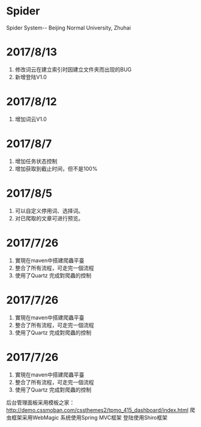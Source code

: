 # Spider
Spider System-- Beijing Normal University, Zhuhai

# 2017/8/13
1. 修改词云在建立索引时因建立文件夹而出现的BUG
2. 新增登陆V1.0

# 2017/8/12
1. 增加词云V1.0

# 2017/8/7
1. 增加任务状态控制
2. 增加获取到截止时间，但不是100%

# 2017/8/5
1. 可以自定义停用词、选择词。
2. 对已爬取的文章可进行预览。

# 2017/7/26
1. 實現在maven中搭建爬蟲平臺
2. 整合了所有流程，可走完一個流程
3. 使用了Quartz 完成對爬蟲的控制

# 2017/7/26
1. 實現在maven中搭建爬蟲平臺
2. 整合了所有流程，可走完一個流程
3. 使用了Quartz 完成對爬蟲的控制

# 2017/7/26
1. 實現在maven中搭建爬蟲平臺
2. 整合了所有流程，可走完一個流程
3. 使用了Quartz 完成對爬蟲的控制

后台管理面板采用模板之家：http://demo.cssmoban.com/cssthemes2/tpmo_415_dashboard/index.html
爬虫框架采用WebMagic
系统使用Spring MVC框架
登陆使用Shiro框架